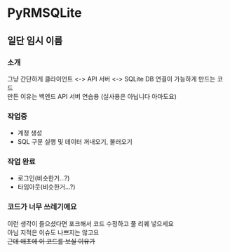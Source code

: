 # PyRMSQLite
## 일단 임시 이름
### 소개
그냥 간단하게 클라이언트 <-> API 서버 <-> SQLite DB 연결이 가능하게 만드는 코드  
만든 이유는 백엔드 API 서버 연습용 (실사용은 아닙니다 아마도요)
### 작업중
- 계정 생성
- SQL 구문 실행 및 데이터 꺼내오기, 불러오기
### 작업 완료
- 로그인(비슷한거...?)
- 타임아웃(비슷한거...?)
### 코드가 너무 쓰레기에요
이런 생각이 들으셨다면 포크해서 코드 수정하고 풀 리퀘 넣으세요  
아님 지적은 이슈도 나쁘지는 않고요  
~~근데 애초에 이 코드를 보실 이유가~~